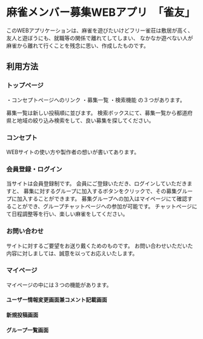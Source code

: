 # 麻雀メンバー募集WEBアプリ　「雀友」

このWEBアプリケーションは、麻雀を遊びたいけどフリー雀荘は敷居が高く、
友人と遊ぼうにも、就職等の関係で離れてしてしまい、
なかなか遊べない人が麻雀から離れて行くことを残念に思い、作成したものです。

## 利用方法
### トップページ
・コンセプトページへのリンク
・募集一覧
・検索機能
の３つがあります。

募集一覧は新しい投稿順に並びます。
検索ボックスにて、募集一覧から都道府県と地域の絞り込み検索をして、良い募集を探してください。

### コンセプト
WEBサイトの使い方や製作者の想いが書いてあります。

### 会員登録・ログイン
当サイトは会員登録制です。
会員にご登録いただき、ログインしていただきますと、
募集に対するグループに加入するボタンをクリックで、その募集グループに加入することができます。
募集グループへの加入はマイページにて確認することができ、グループチャットページへの参加が可能です。
チャットページにて日程調整等を行い、楽しい麻雀をしてください。

### お問い合わせ
サイトに対するご要望をお送り戴くためのものです。
お問い合わせいただいた内容に対しましては、誠意を以ってお応えいたします。

### マイページ
マイページの中には３つの機能があります。
#### ユーザー情報変更画面兼コメント記載画面
#### 新規投稿画面
#### グループ一覧画面
